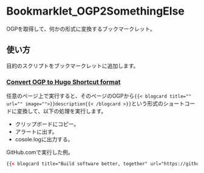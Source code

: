 Bookmarklet_OGP2SomethingElse
====

OGPを取得して、何かの形式に変換するブックマークレット。

使い方
----

目的のスクリプトをブックマークレットに追加します。

### [Convert OGP to Hugo Shortcut format](OGP2HugoShortcut.min.js)

任意のページ上で実行すると、そのページのOGPから`{{< blogcard title="" url="" image="">}}description{{< /blogcard >}}`という形式のショートコードに変換して、以下の処理を実行します。

- クリップボードにコピー。
- アラートに出す。
- cosole.logに出力する。

GitHub.comで実行した例。

```html
{{< blogcard title="Build software better, together" url="https://github.com" image="https://github.githubassets.com/images/modules/open_graph/github-logo.png" >}}GitHub is where people build software. More than 73 million people use GitHub to discover, fork, and contribute to over 200 million projects.{{< /blogcard >}}
```
